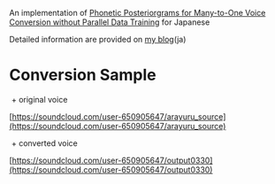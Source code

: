 An implementation of [Phonetic Posteriorgrams for Many-to-One Voice Conversion without Parallel Data Training](https://www.researchgate.net/publication/307434911_Phonetic_posteriorgrams_for_many-to-one_voice_conversion_without_parallel_data_training) for Japanese
 
 Detailed information are provided on [my blog](http://sesenosannko.hatenablog.com/entry/inori_vc1)(ja)
 
 # Conversion Sample
 
  + original voice
 
 [https://soundcloud.com/user-650905647/arayuru_source](https://soundcloud.com/user-650905647/arayuru_source)
  
  + converted voice
 
 [https://soundcloud.com/user-650905647/output0330](https://soundcloud.com/user-650905647/output0330)
